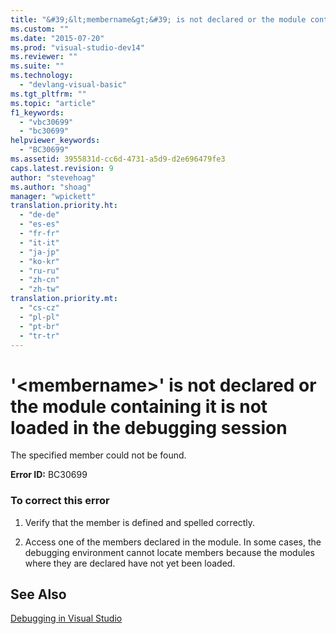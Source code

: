 ```yaml
---
title: "&#39;&lt;membername&gt;&#39; is not declared or the module containing it is not loaded in the debugging session"
ms.custom: ""
ms.date: "2015-07-20"
ms.prod: "visual-studio-dev14"
ms.reviewer: ""
ms.suite: ""
ms.technology: 
  - "devlang-visual-basic"
ms.tgt_pltfrm: ""
ms.topic: "article"
f1_keywords: 
  - "vbc30699"
  - "bc30699"
helpviewer_keywords: 
  - "BC30699"
ms.assetid: 3955831d-cc6d-4731-a5d9-d2e696479fe3
caps.latest.revision: 9
author: "stevehoag"
ms.author: "shoag"
manager: "wpickett"
translation.priority.ht: 
  - "de-de"
  - "es-es"
  - "fr-fr"
  - "it-it"
  - "ja-jp"
  - "ko-kr"
  - "ru-ru"
  - "zh-cn"
  - "zh-tw"
translation.priority.mt: 
  - "cs-cz"
  - "pl-pl"
  - "pt-br"
  - "tr-tr"
---
```

# &#39;&lt;membername&gt;&#39; is not declared or the module containing it is not loaded in the debugging session
The specified member could not be found.  
  
 **Error ID:** BC30699  
  
### To correct this error  
  
1.  Verify that the member is defined and spelled correctly.  
  
2.  Access one of the members declared in the module. In some cases, the debugging environment cannot locate members because the modules where they are declared have not yet been loaded.  
  
## See Also  
 [Debugging in Visual Studio](../Topic/Debugging%20in%20Visual%20Studio.md)